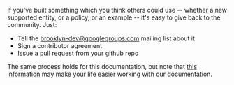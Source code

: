 
If you've built something which you think others could use -- 
whether a new supported entity, or a policy, or an example --
it's easy to give back to the community.  Just:

* Tell the [brooklyn-dev@googlegroups.com](http://groups.google.com/group/brooklyn-dev) mailing list about it
* Sign a contributor agreement
* Issue a pull request from your github repo

The same process holds for this documentation,
but note that [this information](docs.html) may make
your life easier working with our documentation.